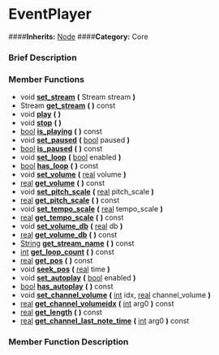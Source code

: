 #  EventPlayer  
####**Inherits:** [Node](class_node)
####**Category:** Core

###  Brief Description  


###  Member Functions 
  * void  **[set&#95;stream](#set_stream)**  **(** Stream stream  **)**
  * Stream  **[get&#95;stream](#get_stream)**  **(** **)** const
  * void  **[play](#play)**  **(** **)**
  * void  **[stop](#stop)**  **(** **)**
  * [bool](class_bool)  **[is&#95;playing](#is_playing)**  **(** **)** const
  * void  **[set&#95;paused](#set_paused)**  **(** [bool](class_bool) paused  **)**
  * [bool](class_bool)  **[is&#95;paused](#is_paused)**  **(** **)** const
  * void  **[set&#95;loop](#set_loop)**  **(** [bool](class_bool) enabled  **)**
  * [bool](class_bool)  **[has&#95;loop](#has_loop)**  **(** **)** const
  * void  **[set&#95;volume](#set_volume)**  **(** [real](class_real) volume  **)**
  * [real](class_real)  **[get&#95;volume](#get_volume)**  **(** **)** const
  * void  **[set&#95;pitch&#95;scale](#set_pitch_scale)**  **(** [real](class_real) pitch_scale  **)**
  * [real](class_real)  **[get&#95;pitch&#95;scale](#get_pitch_scale)**  **(** **)** const
  * void  **[set&#95;tempo&#95;scale](#set_tempo_scale)**  **(** [real](class_real) tempo_scale  **)**
  * [real](class_real)  **[get&#95;tempo&#95;scale](#get_tempo_scale)**  **(** **)** const
  * void  **[set&#95;volume&#95;db](#set_volume_db)**  **(** [real](class_real) db  **)**
  * [real](class_real)  **[get&#95;volume&#95;db](#get_volume_db)**  **(** **)** const
  * [String](class_string)  **[get&#95;stream&#95;name](#get_stream_name)**  **(** **)** const
  * [int](class_int)  **[get&#95;loop&#95;count](#get_loop_count)**  **(** **)** const
  * [real](class_real)  **[get&#95;pos](#get_pos)**  **(** **)** const
  * void  **[seek&#95;pos](#seek_pos)**  **(** [real](class_real) time  **)**
  * void  **[set&#95;autoplay](#set_autoplay)**  **(** [bool](class_bool) enabled  **)**
  * [bool](class_bool)  **[has&#95;autoplay](#has_autoplay)**  **(** **)** const
  * void  **[set&#95;channel&#95;volume](#set_channel_volume)**  **(** [int](class_int) idx, [real](class_real) channel_volume  **)**
  * [real](class_real)  **[get&#95;channel&#95;volumeidx](#get_channel_volumeidx)**  **(** [int](class_int) arg0  **)** const
  * [real](class_real)  **[get&#95;length](#get_length)**  **(** **)** const
  * [real](class_real)  **[get&#95;channel&#95;last&#95;note&#95;time](#get_channel_last_note_time)**  **(** [int](class_int) arg0  **)** const

###  Member Function Description  
